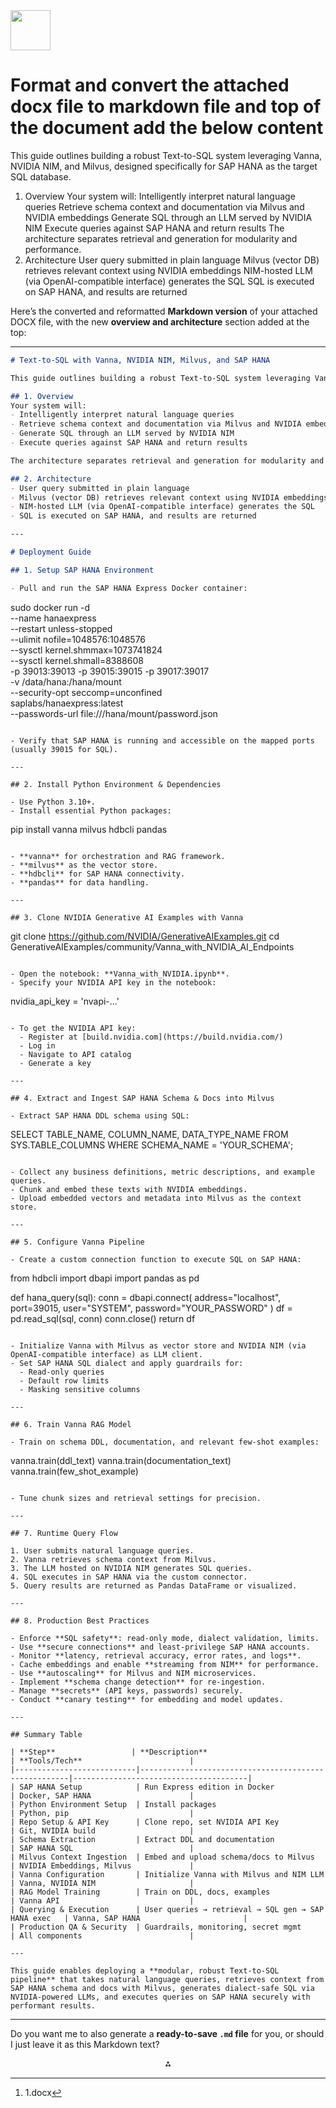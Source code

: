 <img src="https://r2cdn.perplexity.ai/pplx-full-logo-primary-dark%402x.png" style="height:64px;margin-right:32px"/>

# Format and convert the attached docx file to markdown file and top of the document add the below content

This guide outlines building a robust Text-to-SQL system leveraging Vanna, NVIDIA NIM, and Milvus, designed specifically for SAP HANA as the target SQL database.

1. Overview
Your system will:
Intelligently interpret natural language queries
Retrieve schema context and documentation via Milvus and NVIDIA embeddings
Generate SQL through an LLM served by NVIDIA NIM
Execute queries against SAP HANA and return results
The architecture separates retrieval and generation for modularity and performance.
2. Architecture
User query submitted in plain language
Milvus (vector DB) retrieves relevant context using NVIDIA embeddings
NIM-hosted LLM (via OpenAI-compatible interface) generates the SQL
SQL is executed on SAP HANA, and results are returned

Here’s the converted and reformatted **Markdown version** of your attached DOCX file, with the new **overview and architecture** section added at the top:

***

```markdown
# Text-to-SQL with Vanna, NVIDIA NIM, Milvus, and SAP HANA

This guide outlines building a robust Text-to-SQL system leveraging Vanna, NVIDIA NIM, and Milvus, designed specifically for SAP HANA as the target SQL database.

## 1. Overview
Your system will:
- Intelligently interpret natural language queries  
- Retrieve schema context and documentation via Milvus and NVIDIA embeddings  
- Generate SQL through an LLM served by NVIDIA NIM  
- Execute queries against SAP HANA and return results  

The architecture separates retrieval and generation for modularity and performance.

## 2. Architecture
- User query submitted in plain language  
- Milvus (vector DB) retrieves relevant context using NVIDIA embeddings  
- NIM-hosted LLM (via OpenAI-compatible interface) generates the SQL  
- SQL is executed on SAP HANA, and results are returned  

---

# Deployment Guide

## 1. Setup SAP HANA Environment

- Pull and run the SAP HANA Express Docker container:

```

sudo docker run -d \
--name hanaexpress \
--restart unless-stopped \
--ulimit nofile=1048576:1048576 \
--sysctl kernel.shmmax=1073741824 \
--sysctl kernel.shmall=8388608 \
-p 39013:39013 -p 39015:39015 -p 39017:39017 \
-v /data/hana:/hana/mount \
--security-opt seccomp=unconfined \
saplabs/hanaexpress:latest \
--passwords-url file:///hana/mount/password.json

```

- Verify that SAP HANA is running and accessible on the mapped ports (usually 39015 for SQL).

---

## 2. Install Python Environment & Dependencies

- Use Python 3.10+.  
- Install essential Python packages:

```

pip install vanna milvus hdbcli pandas

```

- **vanna** for orchestration and RAG framework.  
- **milvus** as the vector store.  
- **hdbcli** for SAP HANA connectivity.  
- **pandas** for data handling.  

---

## 3. Clone NVIDIA Generative AI Examples with Vanna

```

git clone https://github.com/NVIDIA/GenerativeAIExamples.git
cd GenerativeAIExamples/community/Vanna_with_NVIDIA_AI_Endpoints

```

- Open the notebook: **Vanna_with_NVIDIA.ipynb**.  
- Specify your NVIDIA API key in the notebook:

```

nvidia_api_key = 'nvapi-...'

```

- To get the NVIDIA API key:
  - Register at [build.nvidia.com](https://build.nvidia.com/)  
  - Log in  
  - Navigate to API catalog  
  - Generate a key  

---

## 4. Extract and Ingest SAP HANA Schema & Docs into Milvus

- Extract SAP HANA DDL schema using SQL:

```

SELECT TABLE_NAME, COLUMN_NAME, DATA_TYPE_NAME
FROM SYS.TABLE_COLUMNS
WHERE SCHEMA_NAME = 'YOUR_SCHEMA';

```

- Collect any business definitions, metric descriptions, and example queries.  
- Chunk and embed these texts with NVIDIA embeddings.  
- Upload embedded vectors and metadata into Milvus as the context store.  

---

## 5. Configure Vanna Pipeline

- Create a custom connection function to execute SQL on SAP HANA:

```

from hdbcli import dbapi
import pandas as pd

def hana_query(sql):
conn = dbapi.connect(
address="localhost",
port=39015,
user="SYSTEM",
password="YOUR_PASSWORD"
)
df = pd.read_sql(sql, conn)
conn.close()
return df

```

- Initialize Vanna with Milvus as vector store and NVIDIA NIM (via OpenAI-compatible interface) as LLM client.  
- Set SAP HANA SQL dialect and apply guardrails for:  
  - Read-only queries  
  - Default row limits  
  - Masking sensitive columns  

---

## 6. Train Vanna RAG Model

- Train on schema DDL, documentation, and relevant few-shot examples:

```

vanna.train(ddl_text)
vanna.train(documentation_text)
vanna.train(few_shot_example)

```

- Tune chunk sizes and retrieval settings for precision.  

---

## 7. Runtime Query Flow

1. User submits natural language queries.  
2. Vanna retrieves schema context from Milvus.  
3. The LLM hosted on NVIDIA NIM generates SQL queries.  
4. SQL executes in SAP HANA via the custom connector.  
5. Query results are returned as Pandas DataFrame or visualized.  

---

## 8. Production Best Practices

- Enforce **SQL safety**: read-only mode, dialect validation, limits.  
- Use **secure connections** and least-privilege SAP HANA accounts.  
- Monitor **latency, retrieval accuracy, error rates, and logs**.  
- Cache embeddings and enable **streaming from NIM** for performance.  
- Use **autoscaling** for Milvus and NIM microservices.  
- Implement **schema change detection** for re-ingestion.  
- Manage **secrets** (API keys, passwords) securely.  
- Conduct **canary testing** for embedding and model updates.  

---

## Summary Table

| **Step**                 | **Description**                                      | **Tools/Tech**                        |
|---------------------------|------------------------------------------------------|---------------------------------------|
| SAP HANA Setup            | Run Express edition in Docker                        | Docker, SAP HANA                      |
| Python Environment Setup  | Install packages                                     | Python, pip                           |
| Repo Setup & API Key      | Clone repo, set NVIDIA API Key                       | Git, NVIDIA build                     |
| Schema Extraction         | Extract DDL and documentation                        | SAP HANA SQL                          |
| Milvus Context Ingestion  | Embed and upload schema/docs to Milvus               | NVIDIA Embeddings, Milvus             |
| Vanna Configuration       | Initialize Vanna with Milvus and NIM LLM             | Vanna, NVIDIA NIM                     |
| RAG Model Training        | Train on DDL, docs, examples                         | Vanna API                             |
| Querying & Execution      | User queries → retrieval → SQL gen → SAP HANA exec   | Vanna, SAP HANA                       |
| Production QA & Security  | Guardrails, monitoring, secret mgmt                  | All components                        |

---

This guide enables deploying a **modular, robust Text-to-SQL pipeline** that takes natural language queries, retrieves context from SAP HANA schema and docs with Milvus, generates dialect-safe SQL via NVIDIA-powered LLMs, and executes queries on SAP HANA securely with performant results.
```


***

Do you want me to also generate a **ready-to-save `.md` file** for you, or should I just leave it as this Markdown text?
<span style="display:none">[^1]</span>

<div style="text-align: center">⁂</div>

[^1]: 1.docx

